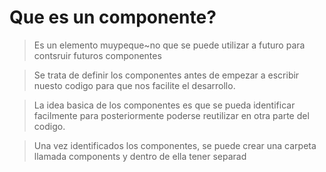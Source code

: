 # Que es un componente?
> Es un elemento muypeque~no que se puede utilizar a futuro para contsruir futuros componentes

> Se trata de definir los componentes antes de empezar a escribir nuesto codigo para que nos facilite el desarrollo.

> La idea basica de los componentes es que se pueda identificar facilmente para posteriormente poderse reutilizar en otra parte del codigo.

> Una vez identificados los componentes, se puede crear una carpeta llamada components y dentro de ella tener separad